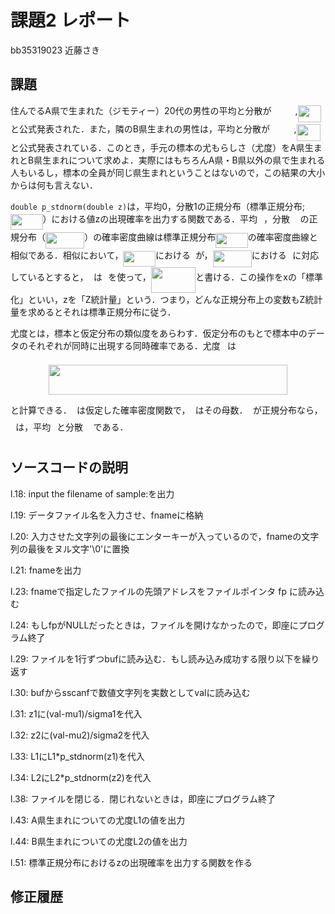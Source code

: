# 課題2 レポート

bb35319023 近藤さき

## 課題

住んでるA県で生まれた（ジモティー）20代の男性の平均と分散が<img src="/k02/tex/505f14fecb9a1a896d66ff55d4830d14.svg?invert_in_darkmode&sanitize=true" align=middle width=37.964262599999984pt height=14.15524440000002pt/>,<img src="/k02/tex/61d0881cbd9597f2afc5ee6147e6da11.svg?invert_in_darkmode&sanitize=true" align=middle width=37.45244579999999pt height=26.76175259999998pt/>と公式発表された．また，隣のB県生まれの男性は，平均と分散が<img src="/k02/tex/8e823eaddf9d4738b30c3121f913b75b.svg?invert_in_darkmode&sanitize=true" align=middle width=38.57096924999999pt height=14.15524440000002pt/>,<img src="/k02/tex/20581e810ba3c6dc9f33f9713b7593e5.svg?invert_in_darkmode&sanitize=true" align=middle width=38.059152449999985pt height=26.76175259999998pt/>と公式発表されている．このとき，手元の標本の尤もらしさ（尤度）をA県生まれとB県生まれについて求めよ．実際にはもちろんA県・B県以外の県で生まれる人もいるし，標本の全員が同じ県生まれということはないので，この結果の大小からは何も言えない．
   
`double p_stdnorm(double z)`は，平均0，分散1の正規分布（標準正規分布;<img src="/k02/tex/f706189f7c542a8078a8b5dc271260ce.svg?invert_in_darkmode&sanitize=true" align=middle width=51.52970459999999pt height=24.65753399999998pt/>）における値zの出現確率を出力する関数である．平均<img src="/k02/tex/07617f9d8fe48b4a7b3f523d6730eef0.svg?invert_in_darkmode&sanitize=true" align=middle width=9.90492359999999pt height=14.15524440000002pt/>，分散<img src="/k02/tex/e6718aa5499c31af3ff15c3c594a7854.svg?invert_in_darkmode&sanitize=true" align=middle width=16.535428799999988pt height=26.76175259999998pt/>の正規分布（<img src="/k02/tex/ab37c7ccf43057fff834fa1367d3156f.svg?invert_in_darkmode&sanitize=true" align=middle width=62.35355114999998pt height=26.76175259999998pt/>）の確率密度曲線は標準正規分布<img src="/k02/tex/f706189f7c542a8078a8b5dc271260ce.svg?invert_in_darkmode&sanitize=true" align=middle width=51.52970459999999pt height=24.65753399999998pt/>の確率密度曲線と相似である．相似において，<img src="/k02/tex/f706189f7c542a8078a8b5dc271260ce.svg?invert_in_darkmode&sanitize=true" align=middle width=51.52970459999999pt height=24.65753399999998pt/>における<img src="/k02/tex/f93ce33e511096ed626b4719d50f17d2.svg?invert_in_darkmode&sanitize=true" align=middle width=8.367621899999993pt height=14.15524440000002pt/>が，<img src="/k02/tex/ab37c7ccf43057fff834fa1367d3156f.svg?invert_in_darkmode&sanitize=true" align=middle width=62.35355114999998pt height=26.76175259999998pt/>における<img src="/k02/tex/332cc365a4987aacce0ead01b8bdcc0b.svg?invert_in_darkmode&sanitize=true" align=middle width=9.39498779999999pt height=14.15524440000002pt/>に対応しているとすると，<img src="/k02/tex/f93ce33e511096ed626b4719d50f17d2.svg?invert_in_darkmode&sanitize=true" align=middle width=8.367621899999993pt height=14.15524440000002pt/>は<img src="/k02/tex/332cc365a4987aacce0ead01b8bdcc0b.svg?invert_in_darkmode&sanitize=true" align=middle width=9.39498779999999pt height=14.15524440000002pt/>を使って，<img src="/k02/tex/1d1740bcb6e27e24710980e02d52a3c1.svg?invert_in_darkmode&sanitize=true" align=middle width=71.64894989999998pt height=41.4194451pt/>と書ける．この操作をxの「標準化」といい，zを「Z統計量」という．つまり，どんな正規分布上の変数もZ統計量を求めるとそれは標準正規分布に従う．

尤度とは，標本と仮定分布の類似度をあらわす．仮定分布のもとで標本中のデータのそれぞれが同時に出現する同時確率である．尤度<img src="/k02/tex/ddcb483302ed36a59286424aa5e0be17.svg?invert_in_darkmode&sanitize=true" align=middle width=11.18724254999999pt height=22.465723500000017pt/>は
<p align="center"><img src="/k02/tex/b0546b665f9803a72be90a9a55348d3d.svg?invert_in_darkmode&sanitize=true" align=middle width=382.1801676pt height=47.806078649999996pt/></p>
と計算できる．<img src="/k02/tex/2ec6e630f199f589a2402fdf3e0289d5.svg?invert_in_darkmode&sanitize=true" align=middle width=8.270567249999992pt height=14.15524440000002pt/>は仮定した確率密度関数で，<img src="/k02/tex/27e556cf3caa0673ac49a8f0de3c73ca.svg?invert_in_darkmode&sanitize=true" align=middle width=8.17352744999999pt height=22.831056599999986pt/>はその母数．<img src="/k02/tex/2ec6e630f199f589a2402fdf3e0289d5.svg?invert_in_darkmode&sanitize=true" align=middle width=8.270567249999992pt height=14.15524440000002pt/>が正規分布なら，<img src="/k02/tex/27e556cf3caa0673ac49a8f0de3c73ca.svg?invert_in_darkmode&sanitize=true" align=middle width=8.17352744999999pt height=22.831056599999986pt/>は，平均<img src="/k02/tex/07617f9d8fe48b4a7b3f523d6730eef0.svg?invert_in_darkmode&sanitize=true" align=middle width=9.90492359999999pt height=14.15524440000002pt/>と分散<img src="/k02/tex/e6718aa5499c31af3ff15c3c594a7854.svg?invert_in_darkmode&sanitize=true" align=middle width=16.535428799999988pt height=26.76175259999998pt/>である．

## ソースコードの説明
l.18: input the filename of sample:を出力

l.19: データファイル名を入力させ、fnameに格納

l.20: 入力させた文字列の最後にエンターキーが入っているので，fnameの文字列の最後をヌル文字'\0'に置換

l.21: fnameを出力

l.23: fnameで指定したファイルの先頭アドレスをファイルポインタ fp に読み込む

l.24: もしfpがNULLだったときは，ファイルを開けなかったので，即座にプログラム終了

l.29: ファイルを1行ずつbufに読み込む．もし読み込み成功する限り以下を繰り返す

l.30: bufからsscanfで数値文字列を実数としてvalに読み込む

l.31: z1に(val-mu1)/sigma1を代入

l.32: z2に(val-mu2)/sigma2を代入

l.33: L1にL1*p_stdnorm(z1)を代入

l.34: L2にL2*p_stdnorm(z2)を代入

l.38: ファイルを閉じる．閉じれないときは，即座にプログラム終了

l.43: A県生まれについての尤度L1の値を出力

l.44: B県生まれについての尤度L2の値を出力

l.51: 標準正規分布におけるzの出現確率を出力する関数を作る

## 修正履歴


